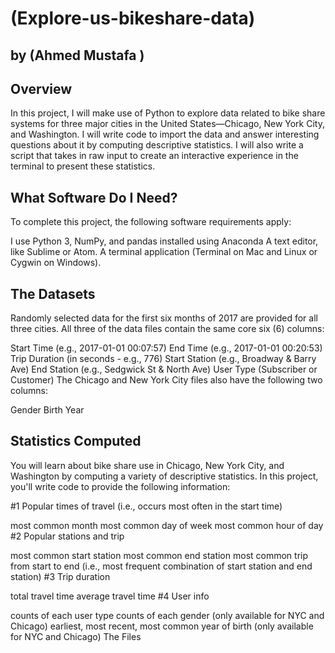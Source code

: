 # (Explore-us-bikeshare-data)
## by (Ahmed Mustafa )


## Overview
In this project, I will make use of Python to explore data related to bike share systems for 
three major cities in the United States—Chicago, New York City, and Washington. 
I will write code to import the data and answer interesting questions about it by computing descriptive statistics.
 I will also write a script that takes in raw input to create an interactive experience in the terminal to present these statistics.


## What Software Do I Need?
To complete this project, the following software requirements apply:

I use Python 3, NumPy, and pandas installed using Anaconda
A text editor, like Sublime or Atom.
A terminal application (Terminal on Mac and Linux or Cygwin on Windows).

## The Datasets
Randomly selected data for the first six months of 2017 are provided for all three cities. All three of the data files contain the same core six (6) columns:

Start Time (e.g., 2017-01-01 00:07:57)
End Time (e.g., 2017-01-01 00:20:53)
Trip Duration (in seconds - e.g., 776)
Start Station (e.g., Broadway & Barry Ave)
End Station (e.g., Sedgwick St & North Ave)
User Type (Subscriber or Customer)
The Chicago and New York City files also have the following two columns:

Gender
Birth Year
## Statistics Computed
You will learn about bike share use in Chicago, New York City, and Washington by computing a variety of descriptive statistics. In this project, you'll write code to provide the following information:

#1 Popular times of travel (i.e., occurs most often in the start time)

most common month
most common day of week
most common hour of day
#2 Popular stations and trip

most common start station
most common end station
most common trip from start to end (i.e., most frequent combination of start station and end station)
#3 Trip duration

total travel time
average travel time
#4 User info

counts of each user type
counts of each gender (only available for NYC and Chicago)
earliest, most recent, most common year of birth (only available for NYC and Chicago)
The Files
